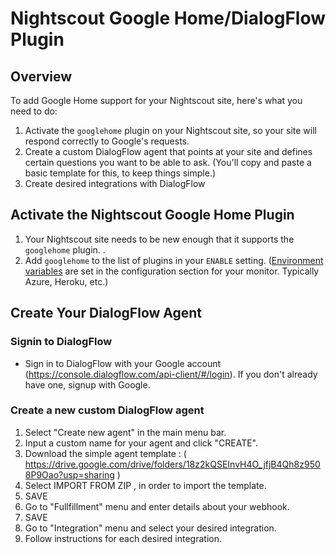 Nightscout Google Home/DialogFlow Plugin
========================================

## Overview

To add Google Home support for your Nightscout site, here's what you need to do:

1. Activate the `googlehome` plugin on your Nightscout site, so your site will respond correctly to Google's requests.
2. Create a custom DialogFlow agent that points at your site and defines certain questions you want to be able to ask. (You'll copy and paste a basic template for this, to keep things simple.)
3. Create desired integrations with DialogFlow


## Activate the Nightscout Google Home Plugin

1. Your Nightscout site needs to be new enough that it supports the `googlehome` plugin. .
2. Add `googlehome` to the list of plugins in your `ENABLE` setting. ([Environment variables](https://github.com/nightscout/cgm-remote-monitor#environment) are set in the configuration section for your monitor. Typically Azure, Heroku, etc.)

## Create Your DialogFlow Agent

### Signin to DialogFlow

- Sign in to DialogFlow with your Google account (https://console.dialogflow.com/api-client/#/login). If you don't already have one, signup with Google.

### Create a new custom DialogFlow agent

1. Select "Create new agent" in the main menu bar.
2. Input a custom name for your agent and click "CREATE".
3. Download the simple agent template : ( https://drive.google.com/drive/folders/18z2kQSEInvH4O_jfjB4Qh8z9508P9Oao?usp=sharing )
4. Select IMPORT FROM ZIP , in order to import the template.
5. SAVE
6. Go to "Fullfillment" menu and enter details about your webhook.
7. SAVE
8. Go to "Integration" menu and select your desired integration.
9. Follow instructions for each desired integration.